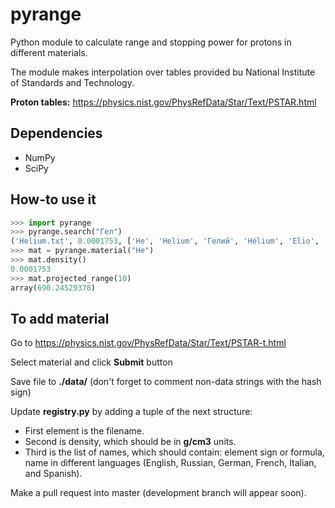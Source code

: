 # pyrange
Python module to calculate range and stopping power for protons in different materials.

The module makes interpolation over tables provided bu National Institute of Standards and Technology.

**Proton tables:** https://physics.nist.gov/PhysRefData/Star/Text/PSTAR.html

Dependencies
------------
 - NumPy
 - SciPy

How-to use it
-------------
```python
>>> import pyrange
>>> pyrange.search("Гел")
('Helium.txt', 0.0001753, ['He', 'Helium', 'Гелий', 'Hélium', 'Elio', 'Helio'])
>>> mat = pyrange.material("He")
>>> mat.density()
0.0001753
>>> mat.projected_range(10)
array(690.24529378)
```

To add material
---------------

Go to https://physics.nist.gov/PhysRefData/Star/Text/PSTAR-t.html

Select material and click __Submit__ button

Save file to **./data/** (don't forget to comment non-data strings with the hash sign)

Update **registry.py** by adding a tuple of the next structure:
 - First element is the filename.
 - Second is density, which should be in __g/cm3__ units.
 - Third is the list of names, which should contain: element sign or formula, name
   in different languages (English, Russian, German, French, Italian, and Spanish).
   

Make a pull request into master (development branch will appear soon).

